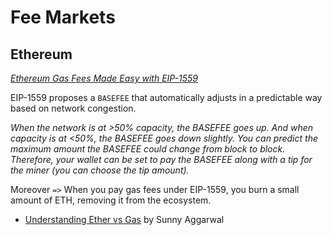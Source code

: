 # Fee Markets

## Ethereum

*[Ethereum Gas Fees Made Easy with EIP-1559](https://ethgasstation.info/blog/ethereum-gas-fees-made-easy/)*

EIP-1559 proposes a `BASEFEE` that automatically adjusts in a predictable way based on network congestion.

*When the network is at >50% capacity, the BASEFEE goes up. And when capacity is at <50%, the BASEFEE goes down slightly. You can predict the maximum amount the BASEFEE could change from block to block. Therefore, your wallet can be set to pay the BASEFEE along with a tip for the miner (you can choose the tip amount).*

Moreover `=>` When you pay gas fees under EIP-1559, you burn a small amount of ETH, removing it from the ecosystem.

* [Understanding Ether vs Gas](https://conspirat.us/understanding-ether-vs-gas-82ce2f1dc560) by Sunny Aggarwal